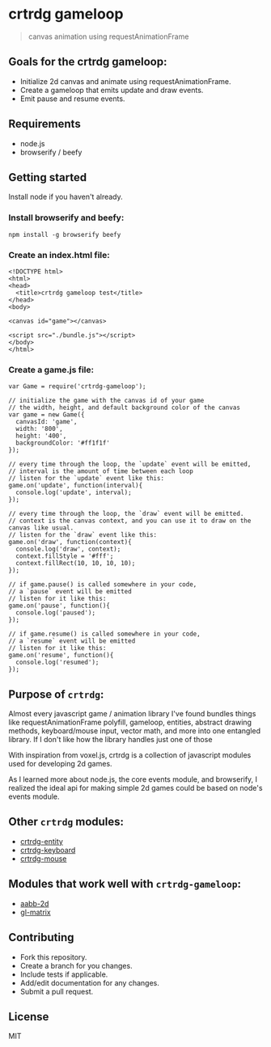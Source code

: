 # crtrdg gameloop
> canvas animation using requestAnimationFrame

## Goals for the crtrdg gameloop:
- Initialize 2d canvas and animate using requestAnimationFrame.
- Create a gameloop that emits update and draw events.
- Emit pause and resume events.

## Requirements
- node.js
- browserify / beefy

## Getting started
Install node if you haven't already.

### Install browserify and beefy:
```
npm install -g browserify beefy
```

### Create an index.html file:
```
<!DOCTYPE html>
<html>
<head>
  <title>crtrdg gameloop test</title>
</head>
<body>

<canvas id="game"></canvas>

<script src="./bundle.js"></script>
</body>
</html>
```

### Create a game.js file:
```
var Game = require('crtrdg-gameloop');

// initialize the game with the canvas id of your game
// the width, height, and default background color of the canvas
var game = new Game({
  canvasId: 'game',
  width: '800',
  height: '400',
  backgroundColor: '#ff1f1f'
});

// every time through the loop, the `update` event will be emitted,
// interval is the amount of time between each loop
// listen for the `update` event like this:
game.on('update', function(interval){
  console.log('update', interval);
});

// every time through the loop, the `draw` event will be emitted.
// context is the canvas context, and you can use it to draw on the canvas like usual.
// listen for the `draw` event like this:
game.on('draw', function(context){
  console.log('draw', context);
  context.fillStyle = '#fff';
  context.fillRect(10, 10, 10, 10);
});

// if game.pause() is called somewhere in your code,
// a `pause` event will be emitted
// listen for it like this:
game.on('pause', function(){
  console.log('paused');
});

// if game.resume() is called somewhere in your code,
// a `resume` event will be emitted
// listen for it like this:
game.on('resume', function(){
  console.log('resumed');
});
```

## Purpose of `crtrdg`:
Almost every javascript game / animation library I've found bundles things like requestAnimationFrame polyfill, gameloop, entities, abstract drawing methods, keyboard/mouse input, vector math, and more into one entangled library. If I don't like how the library handles just one of those 

With inspiration from voxel.js, crtrdg is a collection of javascript modules used for developing 2d games.

As I learned more about node.js, the core events module, and browserify, I realized the ideal api for making simple 2d games could be based on node's events module.

## Other `crtrdg` modules:
- [crtrdg-entity](http://github.com/sethvincent/crtrdg-entity)
- [crtrdg-keyboard](http://github.com/sethvincent/crtrdg-keyboard)
- [crtrdg-mouse](http://github.com/sethvincent/crtrdg-mouse)

## Modules that work well with `crtrdg-gameloop`:
- [aabb-2d](http://github.com/chrisdickinson/aabb-2d)
- [gl-matrix](http://github.com/toji/gl-matrix)

## Contributing
- Fork this repository.
- Create a branch for you changes.
- Include tests if applicable.
- Add/edit documentation for any changes.
- Submit a pull request.

## License
MIT